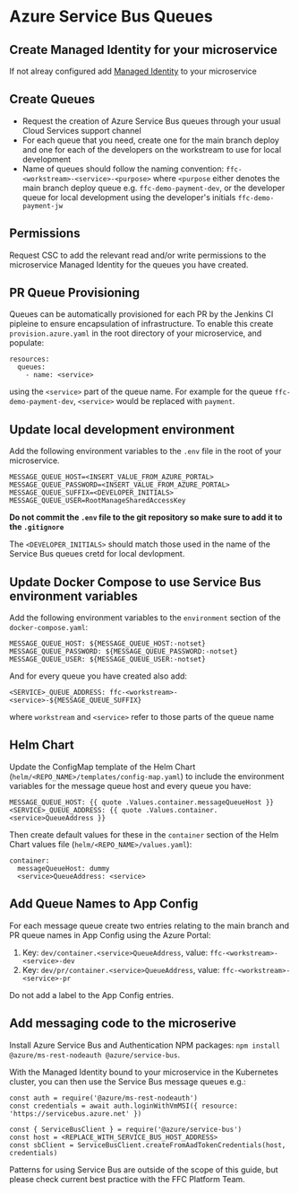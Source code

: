 # Azure Service Bus Queues

## Create Managed Identity for your microservice

If not alreay configured add [Managed Identity](managed-identity.md) to your microservice

## Create Queues

* Request the creation of Azure Service Bus queues through your usual Cloud Services support channel
* For each queue that you need, create one for the main branch deploy and one for each of the developers on the workstream to use for local development
* Name of queues should follow the naming convention:
`ffc-<workstream>-<service>-<purpose>` where `<purpose` either denotes the main branch deploy queue e.g. `ffc-demo-payment-dev`, or the developer queue for local development using the developer's initials `ffc-demo-payment-jw`

## Permissions

Request CSC to add the relevant read and/or write permissions to the microservice Managed Identity for the queues you have created.

## PR Queue Provisioning

Queues can be automatically provisioned for each PR by the Jenkins CI pipleine to ensure encapsulation of infrastructure. To enable this create `provision.azure.yaml` in the root directory of your microservice, and populate:

```
resources:
  queues:
    - name: <service>
```

using the `<service>` part of the queue name. For example for the queue `ffc-demo-payment-dev`, `<service>` would be replaced with `payment`.

## Update local development environment

Add the following environment variables to the `.env` file in the root of your microservice.

```
MESSAGE_QUEUE_HOST=<INSERT_VALUE_FROM_AZURE_PORTAL>
MESSAGE_QUEUE_PASSWORD=<INSERT_VALUE_FROM_AZURE_PORTAL>
MESSAGE_QUEUE_SUFFIX=<DEVELOPER_INITIALS>
MESSAGE_QUEUE_USER=RootManageSharedAccessKey
```

**Do not commit the `.env` file to the git repository so make sure to add it to the `.gitignore`**

The `<DEVELOPER_INITIALS>` should match those used in the name of the Service Bus queues cretd for local devlopment.

## Update Docker Compose to use Service Bus environment variables

Add the following environment variables to the `environment` section of the `docker-compose.yaml`:

```
MESSAGE_QUEUE_HOST: ${MESSAGE_QUEUE_HOST:-notset}
MESSAGE_QUEUE_PASSWORD: ${MESSAGE_QUEUE_PASSWORD:-notset}
MESSAGE_QUEUE_USER: ${MESSAGE_QUEUE_USER:-notset}
```

And for every queue you have created also add:

```
<SERVICE>_QUEUE_ADDRESS: ffc-<workstream>-<service>-${MESSAGE_QUEUE_SUFFIX}
```

where `workstream` and `<service>` refer to those parts of the queue name

## Helm Chart

Update the ConfigMap template of the Helm Chart (`helm/<REPO_NAME>/templates/config-map.yaml`) to include the environment variables for the message queue host and every queue you have:

```
MESSAGE_QUEUE_HOST: {{ quote .Values.container.messageQueueHost }}
<SERVICE>_QUEUE_ADDRESS: {{ quote .Values.container.<service>QueueAddress }}
```

Then create default values for these in the `container` section of the Helm Chart values file (`helm/<REPO_NAME>/values.yaml`):

```
container:
  messageQueueHost: dummy
  <service>QueueAddress: <service>
```

## Add Queue Names to App Config

For each message queue create two entries relating to the main branch and PR queue names in App Config using the Azure Portal:

1. Key: `dev/container.<service>QueueAddress`, value: `ffc-<workstream>-<service>-dev`
2. Key: `dev/pr/container.<service>QueueAddress`, value: `ffc-<workstream>-<service>-pr`

Do not add a label to the App Config entries.

## Add messaging code to the microserive

Install Azure Service Bus and Authentication NPM packages: `npm install @azure/ms-rest-nodeauth @azure/service-bus`.

With the Managed Identity bound to your microservice in the Kubernetes cluster, you can then use the Service Bus message queues e.g.:

```
const auth = require('@azure/ms-rest-nodeauth')
const credentials = await auth.loginWithVmMSI({ resource: 'https://servicebus.azure.net' })

const { ServiceBusClient } = require('@azure/service-bus')
const host = <REPLACE_WITH_SERVICE_BUS_HOST_ADDRESS>
const sbClient = ServiceBusClient.createFromAadTokenCredentials(host, credentials)
```

Patterns for using Service Bus are outside of the scope of this guide, but please check current best practice with the FFC Platform Team.
